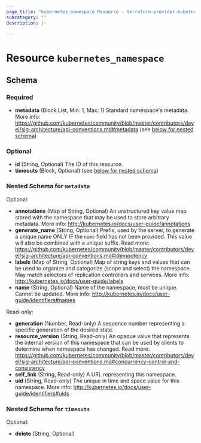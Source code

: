 ```yaml
---
page_title: "kubernetes_namespace Resource - terraform-provider-kubernetes"
subcategory: ""
description: |-
  
---
```


# Resource `kubernetes_namespace`





## Schema

### Required

- **metadata** (Block List, Min: 1, Max: 1) Standard namespace's metadata. More info: https://github.com/kubernetes/community/blob/master/contributors/devel/sig-architecture/api-conventions.md#metadata (see [below for nested schema](#nestedblock--metadata))

### Optional

- **id** (String, Optional) The ID of this resource.
- **timeouts** (Block, Optional) (see [below for nested schema](#nestedblock--timeouts))

<a id="nestedblock--metadata"></a>
### Nested Schema for `metadata`

Optional:

- **annotations** (Map of String, Optional) An unstructured key value map stored with the namespace that may be used to store arbitrary metadata. More info: http://kubernetes.io/docs/user-guide/annotations
- **generate_name** (String, Optional) Prefix, used by the server, to generate a unique name ONLY IF the `name` field has not been provided. This value will also be combined with a unique suffix. Read more: https://github.com/kubernetes/community/blob/master/contributors/devel/sig-architecture/api-conventions.md#idempotency
- **labels** (Map of String, Optional) Map of string keys and values that can be used to organize and categorize (scope and select) the namespace. May match selectors of replication controllers and services. More info: http://kubernetes.io/docs/user-guide/labels
- **name** (String, Optional) Name of the namespace, must be unique. Cannot be updated. More info: http://kubernetes.io/docs/user-guide/identifiers#names

Read-only:

- **generation** (Number, Read-only) A sequence number representing a specific generation of the desired state.
- **resource_version** (String, Read-only) An opaque value that represents the internal version of this namespace that can be used by clients to determine when namespace has changed. Read more: https://github.com/kubernetes/community/blob/master/contributors/devel/sig-architecture/api-conventions.md#concurrency-control-and-consistency
- **self_link** (String, Read-only) A URL representing this namespace.
- **uid** (String, Read-only) The unique in time and space value for this namespace. More info: http://kubernetes.io/docs/user-guide/identifiers#uids


<a id="nestedblock--timeouts"></a>
### Nested Schema for `timeouts`

Optional:

- **delete** (String, Optional)


